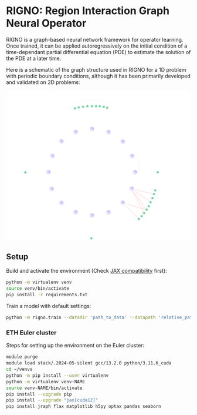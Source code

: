 # RIGNO: Region Interaction Graph Neural Operator

RIGNO is a graph-based neural network framework for operator learning. Once trained, it can be applied autoregressively on the initial condition of a time-dependant partial differential equation (PDE) to estimate the solution of the PDE at a later time.

Here is a schematic of the graph structure used in RIGNO for a 1D problem with periodic boundary conditions, although it has been primarily developed and validated on 2D problems:
<p align="center"> <img src="assets/multimesh-periodic.svg" alt="multimesh-periodic" width="500"/> </p>


## Setup

Build and activate the environment (Check [JAX compatibility](https://jax.readthedocs.io/en/latest/installation.html) first):
```bash
python -m virtualenv venv
source venv/bin/activate
pip install -r requirements.txt
```

Train a model with default settings:
```bash
python -m rigno.train --datadir 'path_to_data' --datapath 'relative_path_to_dataset' --epochs 20 --batch_size 2 --n_train 128 --n_valid 128
```

### ETH Euler cluster
Steps for setting up the environment on the Euler cluster:

```bash
module purge
module load stack/.2024-05-silent gcc/13.2.0 python/3.11.6_cuda
cd ~/venvs
python -m pip install --user virtualenv
python -m virtualenv venv-NAME
source venv-NAME/bin/activate
pip install --upgrade pip
pip install --upgrade "jax[cuda12]"
pip install jraph flax matplotlib h5py optax pandas seaborn
```
